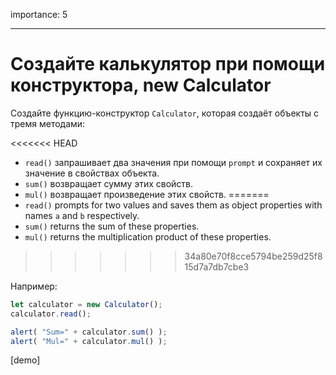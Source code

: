 importance: 5

---

# Создайте калькулятор при помощи конструктора, new Calculator

Создайте функцию-конструктор `Calculator`, которая создаёт объекты с тремя методами:

<<<<<<< HEAD
- `read()` запрашивает два значения при помощи `prompt` и сохраняет их значение в свойствах объекта.
- `sum()` возвращает сумму этих свойств.
- `mul()` возвращает произведение этих свойств.
=======
- `read()` prompts for two values and saves them as object properties with names `a` and `b` respectively.
- `sum()` returns the sum of these properties.
- `mul()` returns the multiplication product of these properties.
>>>>>>> 34a80e70f8cce5794be259d25f815d7a7db7cbe3

Например:

```js
let calculator = new Calculator();
calculator.read();

alert( "Sum=" + calculator.sum() );
alert( "Mul=" + calculator.mul() );
```

[demo]
